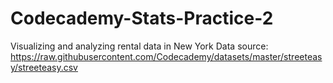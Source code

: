 # Codecademy-Stats-Practice-2
Visualizing and analyzing rental data in New York
Data source: https://raw.githubusercontent.com/Codecademy/datasets/master/streeteasy/streeteasy.csv
